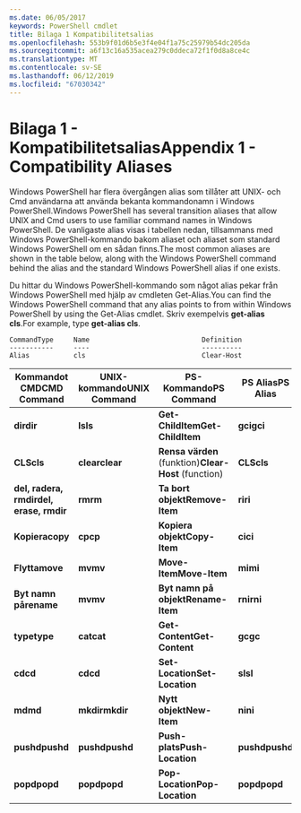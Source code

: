 ```yaml
---
ms.date: 06/05/2017
keywords: PowerShell cmdlet
title: Bilaga 1 Kompatibilitetsalias
ms.openlocfilehash: 553b9f01d6b5e3f4e04f1a75c25979b54dc205da
ms.sourcegitcommit: a6f13c16a535acea279c0ddeca72f1f0d8a8ce4c
ms.translationtype: MT
ms.contentlocale: sv-SE
ms.lasthandoff: 06/12/2019
ms.locfileid: "67030342"
---
```

# <a name="appendix-1---compatibility-aliases"></a><span data-ttu-id="e9601-103">Bilaga 1 - Kompatibilitetsalias</span><span class="sxs-lookup"><span data-stu-id="e9601-103">Appendix 1 - Compatibility Aliases</span></span>

<span data-ttu-id="e9601-104">Windows PowerShell har flera övergången alias som tillåter att UNIX- och Cmd användarna att använda bekanta kommandonamn i Windows PowerShell.</span><span class="sxs-lookup"><span data-stu-id="e9601-104">Windows PowerShell has several transition aliases that allow UNIX and Cmd users to use familiar command names in Windows PowerShell.</span></span> <span data-ttu-id="e9601-105">De vanligaste alias visas i tabellen nedan, tillsammans med Windows PowerShell-kommando bakom aliaset och aliaset som standard Windows PowerShell om en sådan finns.</span><span class="sxs-lookup"><span data-stu-id="e9601-105">The most common aliases are shown in the table below, along with the Windows PowerShell command behind the alias and the standard Windows PowerShell alias if one exists.</span></span>

<span data-ttu-id="e9601-106">Du hittar du Windows PowerShell-kommando som något alias pekar från Windows PowerShell med hjälp av cmdleten Get-Alias.</span><span class="sxs-lookup"><span data-stu-id="e9601-106">You can find the Windows PowerShell command that any alias points to from within Windows PowerShell by using the Get-Alias cmdlet.</span></span> <span data-ttu-id="e9601-107">Skriv exempelvis **get-alias cls**.</span><span class="sxs-lookup"><span data-stu-id="e9601-107">For example, type **get-alias cls**.</span></span>

```
CommandType     Name                            Definition
-----------     ----                            ----------
Alias           cls                             Clear-Host
```

|<span data-ttu-id="e9601-108">Kommandot CMD</span><span class="sxs-lookup"><span data-stu-id="e9601-108">CMD Command</span></span>|<span data-ttu-id="e9601-109">UNIX-kommando</span><span class="sxs-lookup"><span data-stu-id="e9601-109">UNIX Command</span></span>|<span data-ttu-id="e9601-110">PS-Kommando</span><span class="sxs-lookup"><span data-stu-id="e9601-110">PS Command</span></span>|<span data-ttu-id="e9601-111">PS Alias</span><span class="sxs-lookup"><span data-stu-id="e9601-111">PS Alias</span></span>|
|---------------|----------------|--------------|------------|
|<span data-ttu-id="e9601-112">**dir**</span><span class="sxs-lookup"><span data-stu-id="e9601-112">**dir**</span></span>|<span data-ttu-id="e9601-113">**ls**</span><span class="sxs-lookup"><span data-stu-id="e9601-113">**ls**</span></span>|<span data-ttu-id="e9601-114">**Get-ChildItem**</span><span class="sxs-lookup"><span data-stu-id="e9601-114">**Get-ChildItem**</span></span>|<span data-ttu-id="e9601-115">**gci**</span><span class="sxs-lookup"><span data-stu-id="e9601-115">**gci**</span></span>|
|<span data-ttu-id="e9601-116">**CLS**</span><span class="sxs-lookup"><span data-stu-id="e9601-116">**cls**</span></span>|<span data-ttu-id="e9601-117">**clear**</span><span class="sxs-lookup"><span data-stu-id="e9601-117">**clear**</span></span>|<span data-ttu-id="e9601-118">**Rensa värden** (funktion)</span><span class="sxs-lookup"><span data-stu-id="e9601-118">**Clear-Host** (function)</span></span>|<span data-ttu-id="e9601-119">**CLS**</span><span class="sxs-lookup"><span data-stu-id="e9601-119">**cls**</span></span>|
|<span data-ttu-id="e9601-120">**del, radera, rmdir**</span><span class="sxs-lookup"><span data-stu-id="e9601-120">**del, erase, rmdir**</span></span>|<span data-ttu-id="e9601-121">**rm**</span><span class="sxs-lookup"><span data-stu-id="e9601-121">**rm**</span></span>|<span data-ttu-id="e9601-122">**Ta bort objekt**</span><span class="sxs-lookup"><span data-stu-id="e9601-122">**Remove-Item**</span></span>|<span data-ttu-id="e9601-123">**ri**</span><span class="sxs-lookup"><span data-stu-id="e9601-123">**ri**</span></span>|
|<span data-ttu-id="e9601-124">**Kopiera**</span><span class="sxs-lookup"><span data-stu-id="e9601-124">**copy**</span></span>|<span data-ttu-id="e9601-125">**cp**</span><span class="sxs-lookup"><span data-stu-id="e9601-125">**cp**</span></span>|<span data-ttu-id="e9601-126">**Kopiera objekt**</span><span class="sxs-lookup"><span data-stu-id="e9601-126">**Copy-Item**</span></span>|<span data-ttu-id="e9601-127">**ci**</span><span class="sxs-lookup"><span data-stu-id="e9601-127">**ci**</span></span>|
|<span data-ttu-id="e9601-128">**Flytta**</span><span class="sxs-lookup"><span data-stu-id="e9601-128">**move**</span></span>|<span data-ttu-id="e9601-129">**mv**</span><span class="sxs-lookup"><span data-stu-id="e9601-129">**mv**</span></span>|<span data-ttu-id="e9601-130">**Move-Item**</span><span class="sxs-lookup"><span data-stu-id="e9601-130">**Move-Item**</span></span>|<span data-ttu-id="e9601-131">**mi**</span><span class="sxs-lookup"><span data-stu-id="e9601-131">**mi**</span></span>|
|<span data-ttu-id="e9601-132">**Byt namn på**</span><span class="sxs-lookup"><span data-stu-id="e9601-132">**rename**</span></span>|<span data-ttu-id="e9601-133">**mv**</span><span class="sxs-lookup"><span data-stu-id="e9601-133">**mv**</span></span>|<span data-ttu-id="e9601-134">**Byt namn på objekt**</span><span class="sxs-lookup"><span data-stu-id="e9601-134">**Rename-Item**</span></span>|<span data-ttu-id="e9601-135">**rni**</span><span class="sxs-lookup"><span data-stu-id="e9601-135">**rni**</span></span>|
|<span data-ttu-id="e9601-136">**type**</span><span class="sxs-lookup"><span data-stu-id="e9601-136">**type**</span></span>|<span data-ttu-id="e9601-137">**cat**</span><span class="sxs-lookup"><span data-stu-id="e9601-137">**cat**</span></span>|<span data-ttu-id="e9601-138">**Get-Content**</span><span class="sxs-lookup"><span data-stu-id="e9601-138">**Get-Content**</span></span>|<span data-ttu-id="e9601-139">**gc**</span><span class="sxs-lookup"><span data-stu-id="e9601-139">**gc**</span></span>|
|<span data-ttu-id="e9601-140">**cd**</span><span class="sxs-lookup"><span data-stu-id="e9601-140">**cd**</span></span>|<span data-ttu-id="e9601-141">**cd**</span><span class="sxs-lookup"><span data-stu-id="e9601-141">**cd**</span></span>|<span data-ttu-id="e9601-142">**Set-Location**</span><span class="sxs-lookup"><span data-stu-id="e9601-142">**Set-Location**</span></span>|<span data-ttu-id="e9601-143">**sl**</span><span class="sxs-lookup"><span data-stu-id="e9601-143">**sl**</span></span>|
|<span data-ttu-id="e9601-144">**md**</span><span class="sxs-lookup"><span data-stu-id="e9601-144">**md**</span></span>|<span data-ttu-id="e9601-145">**mkdir**</span><span class="sxs-lookup"><span data-stu-id="e9601-145">**mkdir**</span></span>|<span data-ttu-id="e9601-146">**Nytt objekt**</span><span class="sxs-lookup"><span data-stu-id="e9601-146">**New-Item**</span></span>|<span data-ttu-id="e9601-147">**ni**</span><span class="sxs-lookup"><span data-stu-id="e9601-147">**ni**</span></span>|
|<span data-ttu-id="e9601-148">**pushd**</span><span class="sxs-lookup"><span data-stu-id="e9601-148">**pushd**</span></span>|<span data-ttu-id="e9601-149">**pushd**</span><span class="sxs-lookup"><span data-stu-id="e9601-149">**pushd**</span></span>|<span data-ttu-id="e9601-150">**Push-plats**</span><span class="sxs-lookup"><span data-stu-id="e9601-150">**Push-Location**</span></span>|<span data-ttu-id="e9601-151">**pushd**</span><span class="sxs-lookup"><span data-stu-id="e9601-151">**pushd**</span></span>|
|<span data-ttu-id="e9601-152">**popd**</span><span class="sxs-lookup"><span data-stu-id="e9601-152">**popd**</span></span>|<span data-ttu-id="e9601-153">**popd**</span><span class="sxs-lookup"><span data-stu-id="e9601-153">**popd**</span></span>|<span data-ttu-id="e9601-154">**Pop-Location**</span><span class="sxs-lookup"><span data-stu-id="e9601-154">**Pop-Location**</span></span>|<span data-ttu-id="e9601-155">**popd**</span><span class="sxs-lookup"><span data-stu-id="e9601-155">**popd**</span></span>|
